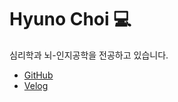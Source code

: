# Hyuno Choi 💻

심리학과 뇌-인지공학을 전공하고 있습니다.

- [GitHub](https://github.com/soonitoon)
- [Velog](https://velog.io/@soonitoon)
